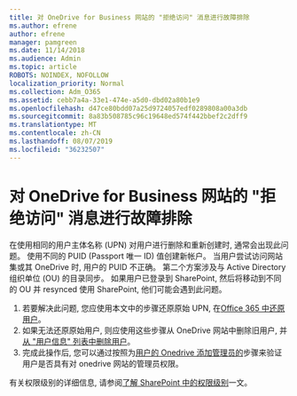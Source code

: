 ```yaml
---
title: 对 OneDrive for Business 网站的 "拒绝访问" 消息进行故障排除
ms.author: efrene
author: efrene
manager: pamgreen
ms.date: 11/14/2018
ms.audience: Admin
ms.topic: article
ROBOTS: NOINDEX, NOFOLLOW
localization_priority: Normal
ms.collection: Adm_O365
ms.assetid: cebb7a4a-33e1-474e-a5d0-dbd02a80b1e9
ms.openlocfilehash: d47ce80bdd07a25d9724057edf0289808a00a3db
ms.sourcegitcommit: 8a83b508785c96c19648ed574f442bbef2c2dff9
ms.translationtype: MT
ms.contentlocale: zh-CN
ms.lasthandoff: 08/07/2019
ms.locfileid: "36232507"
---
```

# <a name="troubleshooting-access-denied-messages-to-onedrive-for-business-sites"></a>对 OneDrive for Business 网站的 "拒绝访问" 消息进行故障排除

在使用相同的用户主体名称 (UPN) 对用户进行删除和重新创建时, 通常会出现此问题。 使用不同的 PUID (Passport 唯一 ID) 值创建新帐户。 当用户尝试访问网站集或其 OneDrive 时, 用户的 PUID 不正确。 第二个方案涉及与 Active Directory 组织单位 (OU) 的目录同步。 如果用户已登录到 SharePoint, 然后将移动到不同的 OU 并 resynced 使用 SharePoint, 他们可能会遇到此问题。

1. 若要解决此问题, 您应使用本文中的步骤还原原始 UPN, 在[Office 365 中还原用户](https://docs.microsoft.com/office365/admin/add-users/restore-user?view=o365-worldwide)。
2. 如果无法还原原始用户, 则应使用这些步骤从 OneDrive 网站中删除旧用户, 并[从 "用户信息" 列表中删除用户]()。 
3. 完成此操作后, 您可以通过按照为[用户的 Onedrive 添加管理员的](https://docs.microsoft.com/sharepoint/manage-user-profiles?redirectSourcePath=%252fen-us%252farticle%252fmanage-user-profiles-in-the-sharepoint-admin-center-494bec9c-6654-41f0-920f-f7f937ea9723#add-and-remove-admins-for-a-users-onedrive)步骤来验证用户是否具有对 onedrive 网站的管理员权限。

有关权限级别的详细信息, 请参阅[了解 SharePoint 中的权限级别](https://docs.microsoft.com/sharepoint/understanding-permission-levels)一文。
